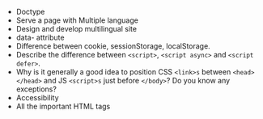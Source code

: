 * Doctype
* Serve a page with Multiple language
* Design and develop multilingual site
* data- attribute
* Difference between cookie, sessionStorage, localStorage.
* Describe the difference between `<script>`, `<script async>` and `<script defer>`.
* Why is it generally a good idea to position CSS `<link>s` between `<head></head>` and JS `<script>s` just before `</body>`? Do you know any exceptions?
* Accessibility
* All the important HTML tags

